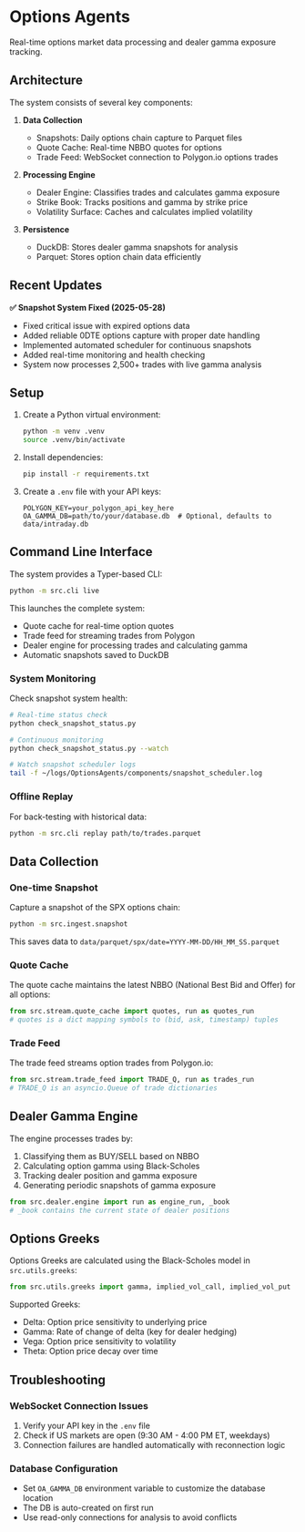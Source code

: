 # Options Agents

Real-time options market data processing and dealer gamma exposure tracking.

## Architecture

The system consists of several key components:

1. **Data Collection**
   - Snapshots: Daily options chain capture to Parquet files
   - Quote Cache: Real-time NBBO quotes for options
   - Trade Feed: WebSocket connection to Polygon.io options trades

2. **Processing Engine**
   - Dealer Engine: Classifies trades and calculates gamma exposure
   - Strike Book: Tracks positions and gamma by strike price
   - Volatility Surface: Caches and calculates implied volatility

3. **Persistence**
   - DuckDB: Stores dealer gamma snapshots for analysis
   - Parquet: Stores option chain data efficiently

## Recent Updates

**✅ Snapshot System Fixed (2025-05-28)**
- Fixed critical issue with expired options data
- Added reliable 0DTE options capture with proper date handling
- Implemented automated scheduler for continuous snapshots
- Added real-time monitoring and health checking
- System now processes 2,500+ trades with live gamma analysis

## Setup

1. Create a Python virtual environment:
   ```bash
   python -m venv .venv
   source .venv/bin/activate
   ```

2. Install dependencies:
   ```bash
   pip install -r requirements.txt
   ```

3. Create a `.env` file with your API keys:
   ```
   POLYGON_KEY=your_polygon_api_key_here
   OA_GAMMA_DB=path/to/your/database.db  # Optional, defaults to data/intraday.db
   ```

## Command Line Interface

The system provides a Typer-based CLI:

```bash
python -m src.cli live
```

This launches the complete system:
- Quote cache for real-time option quotes
- Trade feed for streaming trades from Polygon
- Dealer engine for processing trades and calculating gamma
- Automatic snapshots saved to DuckDB

### System Monitoring

Check snapshot system health:

```bash
# Real-time status check
python check_snapshot_status.py

# Continuous monitoring
python check_snapshot_status.py --watch

# Watch snapshot scheduler logs
tail -f ~/logs/OptionsAgents/components/snapshot_scheduler.log
```

### Offline Replay

For back-testing with historical data:

```bash
python -m src.cli replay path/to/trades.parquet
```

## Data Collection

### One-time Snapshot

Capture a snapshot of the SPX options chain:

```bash
python -m src.ingest.snapshot
```

This saves data to `data/parquet/spx/date=YYYY-MM-DD/HH_MM_SS.parquet`

### Quote Cache

The quote cache maintains the latest NBBO (National Best Bid and Offer) for all options:

```python
from src.stream.quote_cache import quotes, run as quotes_run
# quotes is a dict mapping symbols to (bid, ask, timestamp) tuples
```

### Trade Feed

The trade feed streams option trades from Polygon.io:

```python
from src.stream.trade_feed import TRADE_Q, run as trades_run
# TRADE_Q is an asyncio.Queue of trade dictionaries
```

## Dealer Gamma Engine

The engine processes trades by:
1. Classifying them as BUY/SELL based on NBBO
2. Calculating option gamma using Black-Scholes
3. Tracking dealer position and gamma exposure
4. Generating periodic snapshots of gamma exposure

```python
from src.dealer.engine import run as engine_run, _book
# _book contains the current state of dealer positions
```

## Options Greeks

Options Greeks are calculated using the Black-Scholes model in `src.utils.greeks`:

```python
from src.utils.greeks import gamma, implied_vol_call, implied_vol_put
```

Supported Greeks:
- Delta: Option price sensitivity to underlying price
- Gamma: Rate of change of delta (key for dealer hedging)
- Vega: Option price sensitivity to volatility
- Theta: Option price decay over time

## Troubleshooting

### WebSocket Connection Issues

1. Verify your API key in the `.env` file
2. Check if US markets are open (9:30 AM - 4:00 PM ET, weekdays)
3. Connection failures are handled automatically with reconnection logic

### Database Configuration

- Set `OA_GAMMA_DB` environment variable to customize the database location
- The DB is auto-created on first run
- Use read-only connections for analysis to avoid conflicts